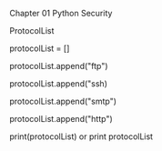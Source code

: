 Chapter 01 Python Security

ProtocolList

protocolList = []

protocolList.append("ftp")

protocolList.append("ssh)

protocolList.append("smtp")

protocolList.append("http")

print(protocolList) or print protocolList


